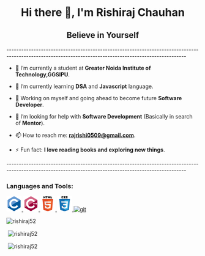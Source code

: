 ### <h1 align="center">Hi there 👋, I'm Rishiraj Chauhan
<h2 align="center" font="https://www.fontspace.com/beautiful-people-font-f29700">Believe in Yourself</h2>

  <p>
    -------------------------------------------------------------------------------------------------------------------------------------------------------
  </p>
  
- 🔭 I’m currently a student at **Greater Noida Institute of Technology,GGSIPU**.

- 🌱 I’m currently learning **DSA** and **Javascript** language.

- 👯 Working on myself and going ahead to become future **Software Developer**.

- 🤔 I’m looking for help with **Software Development** (Basically in search of **Mentor**).

- 📫 How to reach me: **rajrishi0509@gmail.com**.

- ⚡ Fun fact: **I love reading books and exploring new things**.
  
 <p>
    -------------------------------------------------------------------------------------------------------------------------------------------------------
  </p>

<h3 align="left">Languages and Tools:</h3>
  <p align="left"><a href="https://www.cprogramming.com/" target="_blank"> <img src="https://raw.githubusercontent.com/devicons/devicon/master/icons/c/c-original.svg" alt="c" width="40" height="40"/> </a>
    <a href="https://www.w3schools.com/cpp/" target="_blank"> <img src="https://raw.githubusercontent.com/devicons/devicon/master/icons/cplusplus/cplusplus-original.svg" alt="cplusplus" width="40" height="40"/> </a>
    <a href="https://www.w3.org/html/" target="_blank"> <img src="https://raw.githubusercontent.com/devicons/devicon/master/icons/html5/html5-original-wordmark.svg" alt="html5" width="40" height="40"/> </a>
    <a href="https://www.w3schools.com/css/" target="_blank"> <img src="https://raw.githubusercontent.com/devicons/devicon/master/icons/css3/css3-original-wordmark.svg" alt="css3" width="40" height="40"/> </a> 
  <a href="https://git-scm.com/" target="_blank"> <img src="https://www.vectorlogo.zone/logos/git-scm/git-scm-icon.svg" alt="git" width="40" height="40"/> </a></p>
  
  
  
<p>&nbsp;<img align="left" src="https://github-readme-stats.vercel.app/api/top-langs?username=rishiraj52&show_icons=true&locale=en&layout=compact" alt="rishiraj52" /></p>

<p>&nbsp;<img align="center" src="https://github-readme-stats.vercel.app/api?username=rishiraj52&show_icons=true&locale=en" alt="rishiraj52" /></p>

<p>&nbsp;<img align="center" src="https://github-readme-streak-stats.herokuapp.com/?user=rishiraj52&" alt="rishiraj52" /></p>

